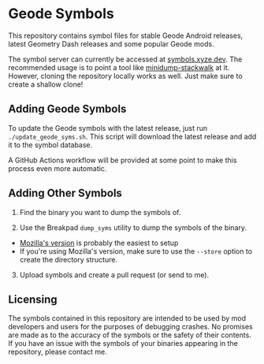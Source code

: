 # Geode Symbols

This repository contains symbol files for stable Geode Android releases, latest Geometry Dash releases and some popular Geode mods.

The symbol server can currently be accessed at [symbols.xyze.dev](https://symbols.xyze.dev/). The recommended usage is to point a tool like [minidump-stackwalk](https://crates.io/crates/minidump-stackwalk) at it. However, cloning the repository locally works as well. Just make sure to create a shallow clone!

## Adding Geode Symbols

To update the Geode symbols with the latest release, just run `./update_geode_syms.sh`. This script will download the latest release and add it to the symbol database.

A GitHub Actions workflow will be provided at some point to make this process even more automatic.

## Adding Other Symbols

1. Find the binary you want to dump the symbols of.

2. Use the Breakpad `dump_syms` utility to dump the symbols of the binary.
  - [Mozilla's version](https://github.com/mozilla/dump_syms) is probably the easiest to setup
  - If you're using Mozilla's version, make sure to use the `--store` option to create the directory structure.

3. Upload symbols and create a pull request (or send to me).

## Licensing

The symbols contained in this repository are intended to be used by mod developers and users for the purposes of debugging crashes. No promises are made as to the accuracy of the symbols or the safety of their contents. If you have an issue with the symbols of your binaries appearing in the repository, please contact me.
